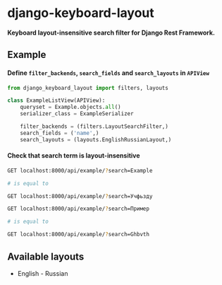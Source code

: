 # django-keyboard-layout

**Keyboard layout-insensitive search filter for Django Rest Framework.**

## Example

#### Define `filter_backends`, `search_fields` and `search_layouts` in `APIView`

```python
from django_keyboard_layout import filters, layouts

class ExampleListView(APIView):
    queryset = Example.objects.all()
    serializer_class = ExampleSerializer

    filter_backends = (filters.LayoutSearchFilter,)
    search_fields = ('name',)
    search_layouts = (layouts.EnglishRussianLayout,)
```

#### Check that search term is layout-insensitive

```bash
GET localhost:8000/api/example/?search=Example

# is equal to

GET localhost:8000/api/example/?search=Учфьзду
```

```bash
GET localhost:8000/api/example/?search=Пример

# is equal to

GET localhost:8000/api/example/?search=Ghbvth
```

## Available layouts

* English - Russian
